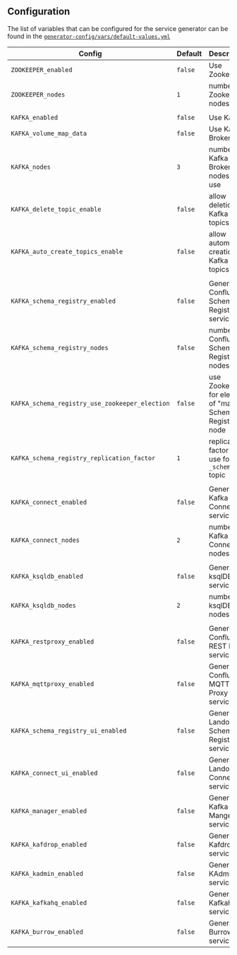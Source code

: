 ## Configuration

The list of variables that can be configured for the service generator can be found in the [`generator-config/vars/default-values.yml`](./generator-config/vars/default-values.yml)


Config        |  Default | Description
------------- | ---------| -----------------
`ZOOKEEPER_enabled`   | `false` | Use Zookeeper
`ZOOKEEPER_nodes`   | `1` | number of Zookeeper nodes
 | | 
`KAFKA_enabled`   | `false` | Use Kafka 
`KAFKA_volume_map_data`   | `false` | Use Kafka Broker
`KAFKA_nodes`   | `3` | number of Kafka Broker nodes to use
`KAFKA_delete_topic_enable`   | `false` | allow deletion of Kafka topics
`KAFKA_auto_create_topics_enable`  | `false` | allow automatic creation of Kafka topics
 | | 
`KAFKA_schema_registry_enabled`  | `false` | Generate Confluent Schema Registry service
`KAFKA_schema_registry_nodes`  | `false` | number of Confluent Schema Registry nodes
`KAFKA_schema_registry_use_zookeeper_election`  | `false` | use Zookeeper for election of "master" Schema Registry node
`KAFKA_schema_registry_replication_factor`  | `1` | replication factor to use for the `_schemas` topic
 | | 
`KAFKA_connect_enabled`  | `false` | Generate Kafka Connect service
`KAFKA_connect_nodes`   | `2` | number of Kafka Connect nodes
 | | 
`KAFKA_ksqldb_enabled`  | `false` | Generate ksqlDB service
`KAFKA_ksqldb_nodes`   | `2` | number of ksqlDB nodes
 | | 
`KAFKA_restproxy_enabled`  | `false` | Generate Confluent REST Proxy service
`KAFKA_mqttproxy_enabled`  | `false` | Generate Confluent MQTT Proxy service
`KAFKA_schema_registry_ui_enabled`  | `false` | Generate Landoop Schema-Registry UI service
`KAFKA_connect_ui_enabled`  | `false` | Generate Landoop Connect UI service
`KAFKA_manager_enabled`  | `false` | Generate Kafka Manger service
`KAFKA_kafdrop_enabled`  | `false` | Generate Kafdrop service
`KAFKA_kadmin_enabled`  | `false` | Generate KAdmin service
`KAFKA_kafkahq_enabled`  | `false` | Generate KafkaHQ service
`KAFKA_burrow_enabled`  | `false` | Generate Burrow service

